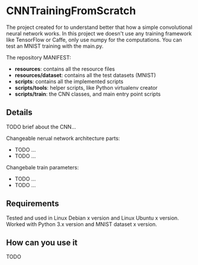 # CNNTrainingFromScratch
The project created for to understand better that how a simple convolutional neural network works. In this project we doesn't use any training framework like TensorFlow or Caffe, only use numpy for the computations. You can test an MNIST training with the main.py.

The repository MANIFEST:
 - **resources**: contains all the resource files
 - **resources/dataset**: contains all the test datasets (MNIST)
 - **scripts**: contains all the implemented scripts
 - **scripts/tools**: helper scripts, like Python virtualenv creator
 - **scripts/train**: the CNN classes, and main entry point scripts

## Details
TODO brief about the CNN...

Changeable nerual network architecture parts:
 - TODO ...
 - TODO ...

Changebale train parameters:
 - TODO ...
 - TODO ...

## Requirements
Tested and used in Linux Debian x version and Linux Ubuntu x version. Worked with Python 3.x version and MNIST dataset x version.

## How can you use it
TODO